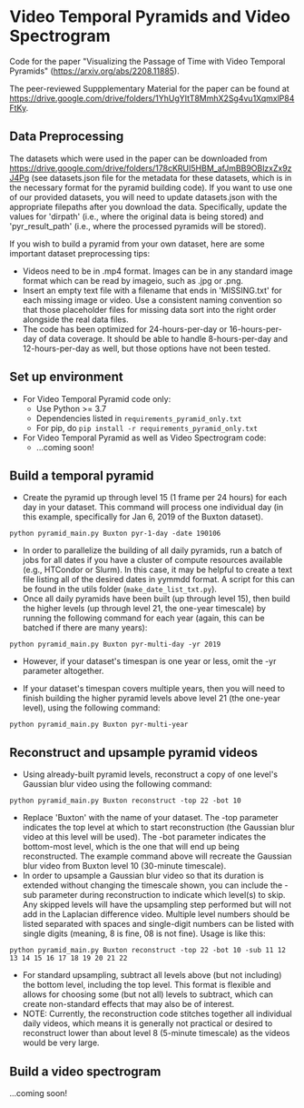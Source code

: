 # Video Temporal Pyramids and Video Spectrogram
Code for the paper "Visualizing the Passage of Time with Video Temporal Pyramids" (https://arxiv.org/abs/2208.11885).

The peer-reviewed Suppplementary Material for the paper can be found at https://drive.google.com/drive/folders/1YhUgYItT8MmhX2Sg4vu1XqmxlP84FtKy.

## Data Preprocessing
The datasets which were used in the paper can be downloaded from https://drive.google.com/drive/folders/178cKRUI5HBM_afJmBB9OBlzxZx9zJ4Pg (see datasets.json file for the metadata for these datasets, which is in the necessary format for the pyramid building code). If you want to use one of our provided datasets, you will need to update datasets.json with the appropriate filepaths after you download the data. Specifically, update the values for 'dirpath' (i.e., where the original data is being stored) and 'pyr\_result\_path' (i.e., where the processed pyramids will be stored).

If you wish to build a pyramid from your own dataset, here are some important dataset preprocessing tips:
* Videos need to be in .mp4 format. Images can be in any standard image format which can be read by imageio, such as .jpg or .png.
* Insert an empty text file with a filename that ends in 'MISSING.txt' for each missing image or video. Use a consistent naming convention so that those placeholder files for missing data sort into the right order alongside the real data files.
* The code has been optimized for 24-hours-per-day or 16-hours-per-day of data coverage. It should be able to handle 8-hours-per-day and 12-hours-per-day as well, but those options have not been tested.

## Set up environment
* For Video Temporal Pyramid code only: 
	- Use Python >= 3.7 
	- Dependencies listed in `requirements_pyramid_only.txt` 
	- For pip, do `pip install -r requirements_pyramid_only.txt`
* For Video Temporal Pyramid as well as Video Spectrogram code:
	- ...coming soon!

## Build a temporal pyramid
* Create the pyramid up through level 15 (1 frame per 24 hours) for each day in your dataset. This command will process one individual day (in this example, specifically for Jan 6, 2019 of the Buxton dataset). 
```
python pyramid_main.py Buxton pyr-1-day -date 190106
```
* In order to parallelize the building of all daily pyramids, run a batch of jobs for all dates if you have a cluster of compute resources available (e.g., HTCondor or Slurm). In this case, it may be helpful to create a text file listing all of the desired dates in yymmdd format. A script for this can be found in the utils folder (`make_date_list_txt.py`).
* Once all daily pyramids have been built (up through level 15), then build the higher levels (up through level 21, the one-year timescale) by running the following command for each year (again, this can be batched if there are many years):
```
python pyramid_main.py Buxton pyr-multi-day -yr 2019
```
* However, if your dataset's timespan is one year or less, omit the -yr parameter altogether.

* If your dataset's timespan covers multiple years, then you will need to finish building the higher pyramid levels above level 21 (the one-year level), using the following command:
```
python pyramid_main.py Buxton pyr-multi-year
```

## Reconstruct and upsample pyramid videos
* Using already-built pyramid levels, reconstruct a copy of one level's Gaussian blur video using the following command:
```
python pyramid_main.py Buxton reconstruct -top 22 -bot 10
``` 
* Replace 'Buxton' with the name of your dataset. The -top parameter indicates the top level at which to start reconstruction (the Gaussian blur video at this level will be used). The -bot parameter indicates the bottom-most level, which is the one that will end up being reconstructed. The example command above will recreate the Gaussian blur video from Buxton level 10 (30-minute timescale). 
* In order to upsample a Gaussian blur video so that its duration is extended without changing the timescale shown, you can include the -sub parameter during reconstruction to indicate which level(s) to skip. Any skipped levels will have the upsampling step performed but will not add in the Laplacian difference video. Multiple level numbers should be listed separated with spaces and single-digit numbers can be listed with single digits (meaning, 8 is fine, 08 is not fine). Usage is like this:
```
python pyramid_main.py Buxton reconstruct -top 22 -bot 10 -sub 11 12 13 14 15 16 17 18 19 20 21 22
```  
* For standard upsampling, subtract all levels above (but not including) the bottom level, including the top level. This format is flexible and allows for choosing some (but not all) levels to subtract, which can create non-standard effects that may also be of interest.
* NOTE: Currently, the reconstruction code stitches together all individual daily videos, which means it is generally not practical or desired to reconstruct lower than about level 8 (5-minute timescale) as the videos would be very large.

## Build a video spectrogram
...coming soon!

